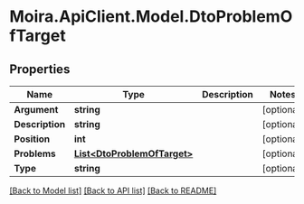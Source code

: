 # Moira.ApiClient.Model.DtoProblemOfTarget

## Properties

Name | Type | Description | Notes
------------ | ------------- | ------------- | -------------
**Argument** | **string** |  | [optional] 
**Description** | **string** |  | [optional] 
**Position** | **int** |  | [optional] 
**Problems** | [**List&lt;DtoProblemOfTarget&gt;**](DtoProblemOfTarget.md) |  | [optional] 
**Type** | **string** |  | [optional] 

[[Back to Model list]](../../README.md#documentation-for-models) [[Back to API list]](../../README.md#documentation-for-api-endpoints) [[Back to README]](../../README.md)

